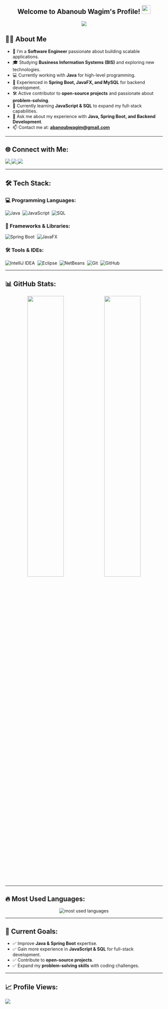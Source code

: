 <h2 align="center">
  Welcome to Abanoub Wagim's Profile!  
  <img src="https://media.giphy.com/media/hvRJCLFzcasrR4ia7z/giphy.gif" width="28">
</h2>

<!-- Typing SVG -->
<p align="center">
  <a href="https://github.com/DenverCoder1/readme-typing-svg">
    <img src="https://readme-typing-svg.demolab.com?font=Open+Sans&weight=600&size=80&pause=1000&color=2DA5F7&random=false&width=435&lines=Software+Engineer;Back-End Developer Java+Spring+Boot+Developer">
  </a>
</p> 

## 👨‍💻 About Me
- 🏢 I’m a **Software Engineer** passionate about building scalable applications.  
- 🎓 Studying **Business Information Systems (BIS)** and exploring new technologies.  
- 💻 Currently working with **Java** for high-level programming.  
- 🚀 Experienced in **Spring Boot, JavaFX, and MySQL** for backend development.  
- 🛠 Active contributor to **open-source projects** and passionate about **problem-solving**.  
- 🌱 Currently learning **JavaScript & SQL** to expand my full-stack capabilities.  
- 💬 Ask me about my experience with **Java, Spring Boot, and Backend Development**.  
- 📫 Contact me at: **abanoubwagim@gmail.com**  

---

## 🌐 Connect with Me:
<a href="https://linkedin.com/in/abanoubwagim" target="_blank">
  <img src="https://img.shields.io/badge/-Abanoub%20Wagim-0077B5?style=for-the-badge&logo=Linkedin&logoColor=white"/>
</a>
<a href="https://t.me/abanoubwagim" target="_blank">
  <img src="https://img.shields.io/badge/-Abanoub%20Wagim-0077B5?style=for-the-badge&logo=Telegram&logoColor=white"/>
</a>
<a href="https://www.hackerrank.com/profile/abanoubwagim" target="_blank">
  <img src="https://img.shields.io/badge/-Abanoub%20Wagim-0077B5?style=for-the-badge&logo=hackerrank&logoColor=white"/>
</a>

---

## 🛠 Tech Stack:
### **💻 Programming Languages:**  
![Java](https://img.shields.io/badge/-Java-05122A?style=flat&logo=java)&nbsp;
![JavaScript](https://img.shields.io/badge/-JavaScript-05122A?style=flat&logo=javascript)&nbsp;
![SQL](https://img.shields.io/badge/-SQL-05122A?style=flat&logo=mysql)&nbsp;

### **🚀 Frameworks & Libraries:**  
![Spring Boot](https://img.shields.io/badge/-SpringBoot-05122A?style=flat&logo=Spring)&nbsp;
![JavaFX](https://img.shields.io/badge/-JavaFX-05122A?style=flat&logo=openjfx)&nbsp;

### **🛠 Tools & IDEs:**  
![IntelliJ IDEA](https://img.shields.io/badge/-IntelliJ%20IDEA-05122A?style=flat&logo=IntelliJ%20IDEA)&nbsp;
![Eclipse](https://img.shields.io/badge/-Eclipse-05122A?style=flat&logo=eclipse)&nbsp;
![NetBeans](https://img.shields.io/badge/-NetBeans-05122A?style=flat&logo=apache-netbeans-ide)&nbsp;
![Git](https://img.shields.io/badge/-Git-05122A?style=flat&logo=git)&nbsp;
![GitHub](https://img.shields.io/badge/-GitHub-05122A?style=flat&logo=github)&nbsp;

---

## 📊 GitHub Stats:
<p align="center">
  <img src="https://github-readme-stats.vercel.app/api?username=abanoubwagim&show_icons=true&theme=radical" width="48%" />
  <img src="https://github-readme-streak-stats.herokuapp.com/?user=abanoubwagim&theme=radical" width="48%" />
</p>

---

## 🔥 Most Used Languages:
<p align="center">
  <img src="https://github-readme-stats.vercel.app/api/top-langs?username=abanoubwagim&show_icons=true&locale=en&layout=compact&theme=radical" alt="most used languages" />
</p>

---

## 🎯 Current Goals:
- ✅ Improve **Java & Spring Boot** expertise.  
- ✅ Gain more experience in **JavaScript & SQL** for full-stack development.  
- ✅ Contribute to **open-source projects**.  
- ✅ Expand my **problem-solving skills** with coding challenges.  

---

## 📈 Profile Views:
<a href="https://komarev.com/ghpvc/?username=abanoubwagim&style=for-the-badge">
    <img src="https://komarev.com/ghpvc/?username=abanoubwagim&style=for-the-badge">
</a>
